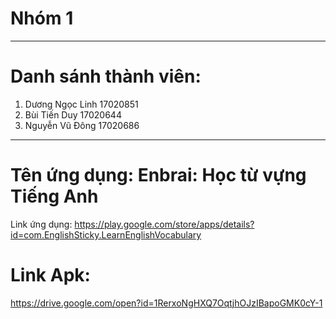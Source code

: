 # Nhóm 1
___
# Danh sánh thành viên: 
  1. Dương Ngọc Linh  17020851
  2. Bùi Tiến Duy     17020644
  3. Nguyễn Vũ Đông   17020686
___
# Tên ứng dụng: Enbrai: Học từ vựng Tiếng Anh
Link ứng dụng: https://play.google.com/store/apps/details?id=com.EnglishSticky.LearnEnglishVocabulary
# Link Apk:
https://drive.google.com/open?id=1RerxoNgHXQ7OqtjhOJzIBapoGMK0cY-1

